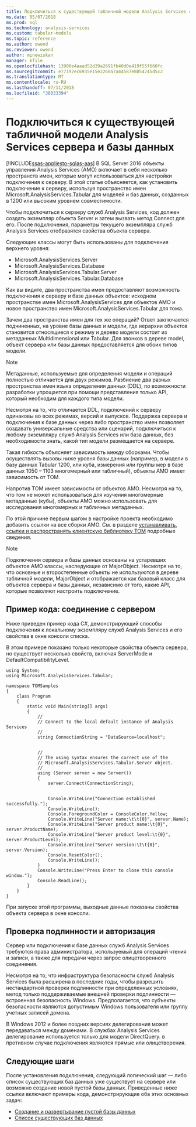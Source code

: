 ```yaml
---
title: Подключиться к существующей табличной модели Analysis Services сервера и базы данных | Документация Майкрософт
ms.date: 05/07/2018
ms.prod: sql
ms.technology: analysis-services
ms.custom: tabular-models
ms.topic: reference
ms.author: owend
ms.reviewer: owend
author: minewiskan
manager: kfile
ms.openlocfilehash: 13900e4aaad52d39a2691fb40d0e419f55f660fc
ms.sourcegitcommit: e77197ec6935e15e2260a7a44587e8054745d5c2
ms.translationtype: MT
ms.contentlocale: ru-RU
ms.lasthandoff: 07/11/2018
ms.locfileid: "38033394"
---
```

# <a name="connect-to-existing-analysis-services-tabular-server-and-database"></a>Подключиться к существующей табличной модели Analysis Services сервера и базы данных
[!INCLUDE[ssas-appliesto-sqlas-aas](../../includes/ssas-appliesto-sqlas-aas.md)]
В SQL Server 2016 объекты управления Analysis Services (AMO) включает в себя несколько пространств имен, которые могут использоваться для настройки подключения к серверу. В этой статье объясняется, как установить подключение к серверу, используя пространство имен Microsoft.AnalysisServices.Tabular для моделей и баз данных, созданных в 1200 или высоким уровнем совместимости. 

Чтобы подключиться к серверу служб Analysis Services, код должен создать экземпляр объекта Server и затем вызвать метод Connect для его. После подключения, параметры текущего экземпляра служб Analysis Services отобразятся свойства объекта сервера. 

Следующие классы могут быть использованы для подключения верхнего уровня: 

* Microsoft.AnalysisServices.Server 
* Microsoft.AnalysisServices.Database 
* Microsoft.AnalysisServices.Tabular.Server 
* Microsoft.AnalysisServices.Tabular.Database 

Как вы видите, два пространства имен предоставляют возможность подключения к серверу и базе данных объектов: исходном пространстве имен Microsoft.AnalysisServices для объектов AMO и новое пространство имен Microsoft.AnalysisServices.Tabular для тома.

Зачем два пространства имен для тех же операций? Ответ заключается подчиненных, на уровне базы данных и модели, где иерархии объектов становится относящиеся к режиму и дерево модели состоит из метаданных Multidimensional или Tabular. Для звонков в дереве model, объект сервера или базы данных предоставляется для обоих типов модели.

> [!NOTE]  
>  Метаданные, используемые для определения модели и операций полностью отличается для двух режимов. Разбиение два разных пространства имен языка определения данных (DDL), по возможности разработки упрощается при помощи представления только API, который необходим для каждого типа модели. 

Несмотря на то, что отличается DDL, подключений к серверу одинаковы во всех режимах, версий и выпусков. Поддержка сервера и подключения к базе данных через либо пространство имен позволяет создавать универсальные средства или сценарий, подключиться к любому экземпляру служб Analysis Services или база данных, без необходимости знать, какой тип модели размещается на сервере.  

Такая гибкость объясняет зависимость между сборками. Чтобы осуществлять вызовы ниже уровня базы данных (например, в модели в базу данных Tabular 1200, или куба, измерения или группы мер в базе данных 1050 – 1103 многомерный или табличный), объекты AMO имеет зависимость от TOM. 

Напротив TOM имеет зависимости от объектов AMO. Несмотря на то, что том не может использоваться для изучения многомерные метаданные (кубы), объекты AMO можно использовать для исследования многомерных и табличных метаданных. 

По этой причине первым шагом в настройке проекта необходимо добавить ссылки на все сборки AMO. См. в разделе [устанавливать, ссылки и распространять клиентскую библиотеку TOM](../../analysis-services/tabular-model-programming-compatibility-level-1200/install-distribute-and-reference-the-tabular-object-model.md) подробные сведения. 

> [!NOTE]  
>  Подключения сервера и базы данных основаны на устаревших объектов AMO классы, наследующие от MajorObject. Несмотря на то, что основные и второстепенные объекты не используются в дереве табличной модели, MajorObject и отображается как базовый класс для объектов сервера и базы данных, независимо от того, какие API, которые позволяют настроить подключение.  

## <a name="code-example-server-connection"></a>Пример кода: соединение с сервером 

Ниже приведен пример кода C#, демонстрирующий способы подключения к локальному экземпляру служб Analysis Services и его свойства в окне консоли списка. 

В этом примере показано только некоторые свойства объекта сервера, но существует несколько свойств, включая ServerMode и DefaultCompatibilityLevel.  

```
using System; 
using Microsoft.AnalysisServices.Tabular; 

namespace TOMSamples 
{ 
    class Program 
    { 
        static void Main(string[] args) 
        { 
            // 
            // Connect to the local default instance of Analysis Services 
            // 
            string ConnectionString = "DataSource=localhost"; 


            // 
            // The using syntax ensures the correct use of the 
            // Microsoft.AnalysisServices.Tabular.Server object. 
            // 
            using (Server server = new Server()) 
            { 
                server.Connect(ConnectionString); 

 
                Console.WriteLine("Connection established successfully."); 
                Console.WriteLine(); 
                Console.ForegroundColor = ConsoleColor.Yellow; 
                Console.WriteLine("Server name:\t\t{0}", server.Name); 
                Console.WriteLine("Server product name:\t{0}", server.ProductName); 
                Console.WriteLine("Server product level:\t{0}", server.ProductLevel); 
                Console.WriteLine("Server version:\t\t{0}", server.Version); 
                Console.ResetColor(); 
                Console.WriteLine(); 
            } 
            Console.WriteLine("Press Enter to close this console window."); 
            Console.ReadLine(); 
        } 
    } 
} 
```
При запуске этой программы, выходные данные показаны свойства объекта сервера в окне консоли. 

## <a name="authentication-and-authorization"></a>Проверка подлинности и авторизация 

Сервер или подключения к базе данных служб Analysis Services требуются права администратора, используемый для операций чтения и записи, а также для передачи через запрос олицетворенного соединения.  

Несмотря на то, что инфраструктура безопасности служб Analysis Services была расширена в последние годы, чтобы разрешить нестандартной проверки подлинности при определенных условиях, метод только поддерживаемые внешней проверки подлинности — встроенная безопасность Windows. Предполагается, что субъекты безопасности являются допустимым Windows пользователя или группу учетных записей домена.  

В Windows 2012 и более поздних версиях делегирования может передаваться между доменами. В службах Analysis Services делегирование используется только для модели DirectQuery. в противном случае подключения являются прямые или олицетворения. 

## <a name="next-steps"></a>Следующие шаги 

После установления подключения, следующий логический шаг — либо список существующих баз данных уже существует на сервере или возможно создание новой пустой базы данных. Приведенные ниже ссылки включают примеры кода, демонстрирующие оба этих основных задач: 

- [Создание и развертывание пустой базы данных](../../analysis-services/tabular-model-programming-compatibility-level-1200/create-and-deploy-an-empty-database-analysis-services-amo-tom.md)
- [Список существующих баз данных](../../analysis-services/tabular-model-programming-compatibility-level-1200/list-existing-databases-on-a-tabular-server-analysis-services-amo-tom.md)
